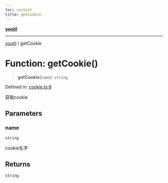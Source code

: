```yaml
---
toc: content
title: getCookie
---
```

[**youtil**](../README.md)

***

[youtil](../globals.md) / getCookie

# Function: getCookie()

> **getCookie**(`name`): `string`

Defined in: [cookie.ts:8](https://github.com/sxei/youtil/blob/30101427658751f8b43f24d4818a71bdd729822f/src/cookie.ts#L8)

获取cookie

## Parameters

### name

`string`

cookie名字

## Returns

`string`

